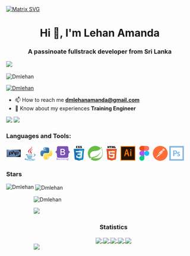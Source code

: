   [![Matrix SVG](https://raw.githubusercontent.com/rodrigograca31/rodrigograca31/master/matrix.svg)](https://www.youtube.com/watch?v=SDkAGkd4NLc) 
<h1 align="center">Hi 👋, I'm Lehan Amanda</h1>
<h3 align="center">A passinoate fullstrack developer from Sri Lanka </h3> <img src="./assets/sl-flag.gif" width="35px">
<p align="left"> <img src="https://komarev.com/ghpvc/?username=Dmlehan&label=Profile%20views&color=0e75b6&style=flat" alt="Dmlehan" /> </p>

<p align="left"> <a href="https://github.com/ryo-ma/github-profile-trophy"><img src="https://github-profile-trophy.vercel.app/?username=Dmlehan&theme=default" alt="Dmlehan" /></a> </p>


- 📫 How to reach me **dmlehanamanda@gmail.com**
- 📄 Know about my experiences **Training Engineer**

<div> <a href="https://github.com/Dmlehan" target="_blank"><img src="https://img.shields.io/badge/GitHub-100000?style=for-the-badge&logo=github&logoColor=white" target="_blank"></a>
<a href = "mailto:dmlehanamanda@gmail.com"><img src="https://img.shields.io/badge/-Gmail-%23333?style=for-the-badge&logo=gmail&logoColor=white" target="_blank"></a>
</div><h3 align="left">Languages and Tools:</h3>
<p align="left">
<img src="https://raw.githubusercontent.com/teamedwardforever/Readme-Generator/71f25dd8b98329b168142a6b782a107b75eab178/svg/Skills/Languages/php-original.svg" alt="PHP" width="40" height="40"/>
<img src="https://raw.githubusercontent.com/teamedwardforever/Readme-Generator/71f25dd8b98329b168142a6b782a107b75eab178/svg/Skills/Languages/java-original.svg" alt="Java" width="40" height="40"/>
<img src="https://raw.githubusercontent.com/teamedwardforever/Readme-Generator/71f25dd8b98329b168142a6b782a107b75eab178/svg/Skills/Languages/python-original.svg" alt="Python" width="40" height="40"/>
<img src="https://raw.githubusercontent.com/teamedwardforever/Readme-Generator/71f25dd8b98329b168142a6b782a107b75eab178/svg/Skills/Frontend/bootstrap-plain-wordmark.svg" alt="Bootstrap" width="40" height="40"/>
<img src="https://raw.githubusercontent.com/teamedwardforever/Readme-Generator/71f25dd8b98329b168142a6b782a107b75eab178/svg/Skills/Frontend/css3-original-wordmark.svg" alt="Css" width="40" height="40"/>
<img src="https://raw.githubusercontent.com/teamedwardforever/Readme-Generator/71f25dd8b98329b168142a6b782a107b75eab178/svg/Skills/Backend/springio-icon.svg" alt="Spring" width="40" height="40"/>
<img src="https://raw.githubusercontent.com/teamedwardforever/Readme-Generator/71f25dd8b98329b168142a6b782a107b75eab178/svg/Skills/Frontend/html5-original-wordmark.svg" alt="HTML" width="40" height="40"/>
<img src="https://raw.githubusercontent.com/teamedwardforever/Readme-Generator/71f25dd8b98329b168142a6b782a107b75eab178/svg/Skills/Software/adobe_illustrator-icon%20(1).svg" alt="Adobe Illustrator" width="40" height="40"/>
<img src="https://raw.githubusercontent.com/teamedwardforever/Readme-Generator/71f25dd8b98329b168142a6b782a107b75eab178/svg/Skills/Software/figma-icon.svg" alt="Figma" width="40" height="40"/>
<img src="https://raw.githubusercontent.com/teamedwardforever/Readme-Generator/71f25dd8b98329b168142a6b782a107b75eab178/svg/Skills/Software/getpostman-icon.svg" alt="Postman" width="40" height="40"/>
<img src="https://raw.githubusercontent.com/teamedwardforever/Readme-Generator/71f25dd8b98329b168142a6b782a107b75eab178/svg/Skills/Software/photoshop-line.svg" alt="Photoshop" width="40" height="40"/>
</p>

<h3 align="left">Stars</h3>
<img align="left" height="180em" src="https://github-readme-stats.vercel.app/api/top-langs/?username=Dmlehan&layout=compact&theme=" alt=Dmlehan />

<p>&nbsp;<img align="center" height="180em" src="https://github-readme-stats.vercel.app/api?username=Dmlehan&show_icons=true&locale=en&theme=" alt="Dmlehan" /></p>

<p><img align="center" height="180em" src="https://github-readme-streak-stats.herokuapp.com/?user=Dmlehan&theme=" alt="Dmlehan" /></p>

<img src="https://user-images.githubusercontent.com/73097560/115834477-dbab4500-a447-11eb-908a-139a6edaec5c.gif"><h3 align="center">Statistics</h3>
<div align="center">
<a href="https://github.com/Dmlehan">
<img align="center" src="http://github-profile-summary-cards.vercel.app/api/cards/stats?username=Dmlehan&theme=2077" height="180em" />
<img align="center" src="http://github-profile-summary-cards.vercel.app/api/cards/most-commit-language?username=Dmlehan&theme=2077" height="180em" />
<img align="center" src="http://github-profile-summary-cards.vercel.app/api/cards/repos-per-language?username=Dmlehan&theme=2077" height="180em" />
<img align="center" src="http://github-profile-summary-cards.vercel.app/api/cards/productive-time?username=Dmlehan&theme=2077" height="180em" />
<img align="center" src="http://github-profile-summary-cards.vercel.app/api/cards/profile-details?username=Dmlehan&theme=2077" height="180em" />
</div>
 <img src="https://raw.githubusercontent.com/Trilokia/Trilokia/379277808c61ef204768a61bbc5d25bc7798ccf1/bottom_header.svg" />

